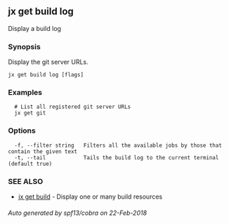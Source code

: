 ## jx get build log

Display a build log

### Synopsis


Display the git server URLs.

```
jx get build log [flags]
```

### Examples

```
  # List all registered git server URLs
  jx get git
```

### Options

```
  -f, --filter string   Filters all the available jobs by those that contain the given text
  -t, --tail            Tails the build log to the current terminal (default true)
```

### SEE ALSO
* [jx get build](jx_get_build.md)	 - Display one or many build resources

###### Auto generated by spf13/cobra on 22-Feb-2018
